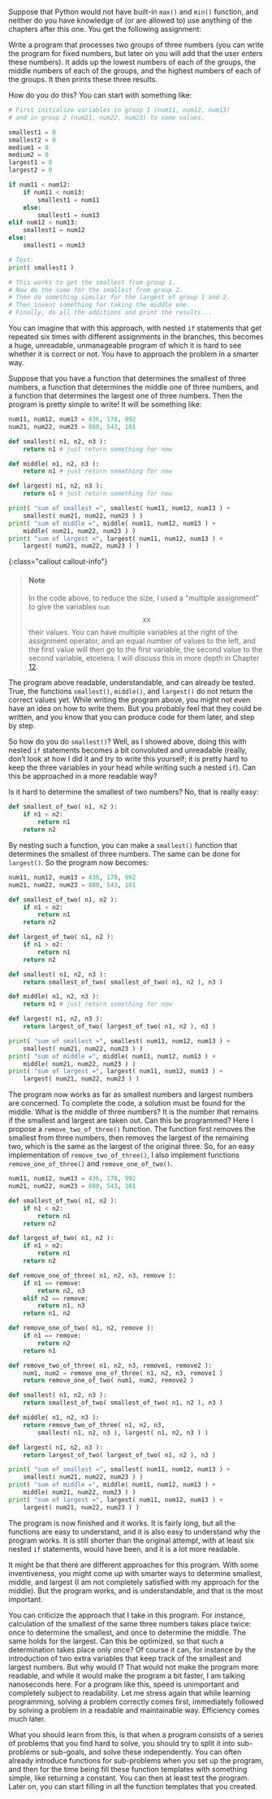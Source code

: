 Suppose that Python would not have built-in `max()` and `min()`
function, and neither do you have knowledge of (or are allowed to) use
anything of the chapters after this one. You get the following
assignment:

Write a program that processes two groups of three numbers (you can
write the program for fixed numbers, but later on you will add that the
user enters these numbers). It adds up the lowest numbers of each of the
groups, the middle numbers of each of the groups, and the highest
numbers of each of the groups. It then prints these three results.

How do you do this? You can start with something like:

```python
# First initialize variables in group 1 (num11, num12, num13)
# and in group 2 (num21, num22, num23) to some values.

smallest1 = 0
smallest2 = 0
medium1 = 0
medium2 = 0
largest1 = 0
largest2 = 0

if num11 < num12:
    if num11 < num13:
        smallest1 = num11
    else:
        smallest1 = num13
elif num12 < num13:
    smallest1 = num12
else:
    smallest1 = num13

# Test:
print( smallest1 )

# This works to get the smallest from group 1.
# Now do the same for the smallest from group 2.
# Then do something similar for the largest of group 1 and 2.
# Then invent something for taking the middle one.
# Finally, do all the additions and print the results...
```

You can imagine that with this approach, with nested `if` statements
that get repeated six times with different assignments in the branches,
this becomes a huge, unreadable, unmanageable program of which it is
hard to see whether it is correct or not. You have to approach the
problem in a smarter way.

Suppose that you have a function that determines the smallest of three
numbers, a function that determines the middle one of three numbers, and
a function that determines the largest one of three numbers. Then the
program is pretty simple to write! It will be something like:

```python
num11, num12, num13 = 436, 178, 992
num21, num22, num23 = 880, 543, 101

def smallest( n1, n2, n3 ):
    return n1 # just return something for now

def middle( n1, n2, n3 ):
    return n1 # just return something for now

def largest( n1, n2, n3 ):
    return n1 # just return something for now

print( "sum of smallest =", smallest( num11, num12, num13 ) + 
    smallest( num21, num22, num23 ) )
print( "sum of middle =", middle( num11, num12, num13 ) + 
    middle( num21, num22, num23 ) )
print( "sum of largest =", largest( num11, num12, num13 ) + 
    largest( num21, num22, num23 ) )
```

{:class="callout callout-info"}
> #### Note
> In the code above, to reduce the size, I used a "multiple assignment" to give the variables `num`$$xx$$ their values. You can have multiple variables at the right of the assignment operator, and an equal number of values to the left, and the first value will then go to the first variable, the second value to the second variable, etcetera. I will discuss this in more depth in Chapter <a href="#ch:tuples" data-reference-type="ref" data-reference="ch:tuples">12</a>.

The program above readable, understandable, and can already be tested.
True, the functions `smallest()`, `middle()`, and `largest()` do not
return the correct values yet. While writing the program above, you
might not even have an idea on how to write them. But you probably feel
that they could be written, and you know that you can produce code for
them later, and step by step.

So how do you do `smallest()`? Well, as I showed above, doing this with
nested `if` statements becomes a bit convoluted and unreadable (really,
don’t look at how I did it and try to write this yourself; it is pretty
hard to keep the three variables in your head while writing such a
nested `if`). Can this be approached in a more readable way?

Is it hard to determine the smallest of two numbers? No, that is really
easy:

```python
def smallest_of_two( n1, n2 ):
    if n1 < n2:
        return n1
    return n2
```

By nesting such a function, you can make a `smallest()` function that
determines the smallest of three numbers. The same can be done for
`largest()`. So the program now becomes:

```python
num11, num12, num13 = 436, 178, 992
num21, num22, num23 = 880, 543, 101

def smallest_of_two( n1, n2 ):
    if n1 < n2:
        return n1
    return n2

def largest_of_two( n1, n2 ):
    if n1 > n2:
        return n1
    return n2

def smallest( n1, n2, n3 ):
    return smallest_of_two( smallest_of_two( n1, n2 ), n3 )

def middle( n1, n2, n3 ):
    return n1 # just return something for now

def largest( n1, n2, n3 ):
    return largest_of_two( largest_of_two( n1, n2 ), n3 )

print( "sum of smallest =", smallest( num11, num12, num13 ) + 
    smallest( num21, num22, num23 ) )
print( "sum of middle =", middle( num11, num12, num13 ) + 
    middle( num21, num22, num23 ) )
print( "sum of largest =", largest( num11, num12, num13 ) + 
    largest( num21, num22, num23 ) )
```

The program now works as far as smallest numbers and largest numbers are
concerned. To complete the code, a solution must be found for the
middle. What is the middle of three numbers? It is the number that
remains if the smallest and largest are taken out. Can this be
programmed? Here I propose a `remove_two_of_three()` function. The
function first removes the smallest from three numbers, then removes the
largest of the remaining two, which is the same as the largest of the
original three. So, for an easy implementation of
`remove_two_of_three()`, I also implement functions
`remove_one_of_three()` and `remove_one_of_two()`.

```python
num11, num12, num13 = 436, 178, 992
num21, num22, num23 = 880, 543, 101

def smallest_of_two( n1, n2 ):
    if n1 < n2:
        return n1
    return n2

def largest_of_two( n1, n2 ):
    if n1 > n2:
        return n1
    return n2

def remove_one_of_three( n1, n2, n3, remove ):
    if n1 == remove:
        return n2, n3
    elif n2 == remove:
        return n1, n3
    return n1, n2

def remove_one_of_two( n1, n2, remove ):
    if n1 == remove:
        return n2
    return n1

def remove_two_of_three( n1, n2, n3, remove1, remove2 ):
    num1, num2 = remove_one_of_three( n1, n2, n3, remove1 )
    return remove_one_of_two( num1, num2, remove2 )

def smallest( n1, n2, n3 ):
    return smallest_of_two( smallest_of_two( n1, n2 ), n3 )

def middle( n1, n2, n3 ):
    return remove_two_of_three( n1, n2, n3, 
        smallest( n1, n2, n3 ), largest( n1, n2, n3 ) )

def largest( n1, n2, n3 ):
    return largest_of_two( largest_of_two( n1, n2 ), n3 )

print( "sum of smallest =", smallest( num11, num12, num13 ) + 
    smallest( num21, num22, num23 ) )
print( "sum of middle =", middle( num11, num12, num13 ) + 
    middle( num21, num22, num23 ) )
print( "sum of largest =", largest( num11, num12, num13 ) + 
    largest( num21, num22, num23 ) )
```

The program is now finished and it works. It is fairly long, but all the
functions are easy to understand, and it is also easy to understand why
the program works. It is still shorter than the original attempt, with
at least six nested `if` statements, would have been, and it is a lot
more readable.

It might be that there are different approaches for this program. With
some inventiveness, you might come up with smarter ways to determine
smallest, middle, and largest (I am not completely satisfied with my
approach for the middle). But the program works, and is understandable,
and that is the most important.

You can criticize the approach that I take in this program. For
instance, calculation of the smallest of the same three numbers takes
place twice: once to determine the smallest, and once to determine the
middle. The same holds for the largest. Can this be optimized, so that
such a determination takes place only once? Of course it can, for
instance by the introduction of two extra variables that keep track of
the smallest and largest numbers. But why would I? That would not make
the program more readable, and while it would make the program a bit
faster, I am talking nanoseconds here. For a program like this, speed is
unimportant and completely subject to readability. Let me stress again
that while learning programming, solving a problem correctly comes
first, immediately followed by solving a problem in a readable and
maintainable way. Efficiency comes much later.

What you should learn from this, is that when a program consists of a
series of problems that you find hard to solve, you should try to split
it into sub-problems or sub-goals, and solve these independently. You
can often already introduce functions for sub-problems when you set up
the program, and then for the time being fill these function templates
with something simple, like returning a constant. You can then at least
test the program. Later on, you can start filling in all the function
templates that you created.
